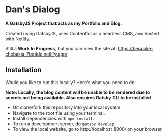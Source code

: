 # Dan's Dialog
**A GatsbyJS Project that acts as my Portfolio and Blog.**

Created using GatsbyJS, uses Contentful as a headless CMS, and hosted with Netlify.

Still a **Work In Progress**, but you can view the site at: https://bespoke-chebakia-7be4de.netlify.app/

## Installation

Would you like to run this locally? Here's what you need to do:

**Note: Locally, the blog content will be unable to be rendered due to secrets not being available. Also requires Gatsby CLI to be installed**
- Git clone/fork this repository into your local system.
- Navigate to the root file using your terminal.
- Install dependencies with ``npm install``.
- To run a development server, do ``gatsby develop``.
- To view the local website, go to http://localhost:8000/ on your browser.
